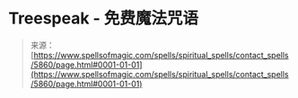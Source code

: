 <!--yml

分类：未分类

日期：2024-06-12 18:40:10

-->

# Treespeak - 免费魔法咒语

> 来源：[https://www.spellsofmagic.com/spells/spiritual_spells/contact_spells/5860/page.html#0001-01-01](https://www.spellsofmagic.com/spells/spiritual_spells/contact_spells/5860/page.html#0001-01-01)
